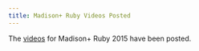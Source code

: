 ```yaml
---
title: Madison+ Ruby Videos Posted
---
```


The [videos][v] for Madison+ Ruby 2015 have been posted.

[v]: https://www.youtube.com/playlist?list=PLJ-cEwTSAyZ6gLSWt1Mnq7vxqB6qiEzMz
